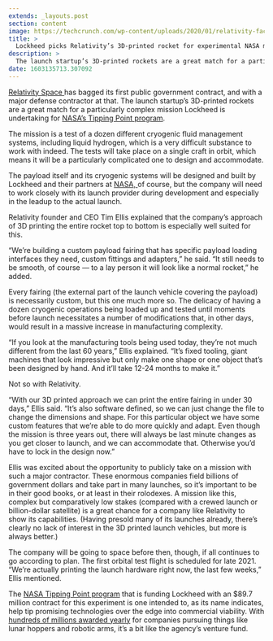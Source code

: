 ```yaml
--- 
extends: _layouts.post 
section: content 
image: https://techcrunch.com/wp-content/uploads/2020/01/relativity-factory.jpg?w=711 
title: > 
  Lockheed picks Relativity’s 3D-printed rocket for experimental NASA mission – TechCrunch 
description: > 
  The launch startup’s 3D-printed rockets are a great match for a particularly complex mission Lockheed is undertaking for NASA’s Tipping Point program.The mission is a test of a dozen different cryogenic fluid management systems, including liquid hydrogen, which is a very difficult substance to work with indeed.“We’re building a custom payload fairing that has specific payload loading interfaces they need, custom fittings and adapters,” he said.“It still needs to be smooth, of course — to a lay person it will look like a normal rocket,” he added.Every fairing (the external part of the launch vehicle covering the payload) is necessarily custom, but this one much more so. 
date: 1603135713.307092 
--- 
```

<div><p id="speakable-summary"><a class="crunchbase-link" href="https://crunchbase.com/organization/relativity-space" target="_blank">Relativity Space </a> has bagged its first public government contract, and with a major defense contractor at that. The launch startup&#8217;s 3D-printed rockets are a great match for a particularly complex mission Lockheed is undertaking for <a href="https://techcrunch.com/2020/10/14/nasa-loads-14-companies-with-370m-for-tipping-point-technologies/">NASA&#8217;s Tipping Point program</a>.</p>
<p>The mission is a test of a dozen different cryogenic fluid management systems, including liquid hydrogen, which is a very difficult substance to work with indeed. The tests will take place on a single craft in orbit, which means it will be a particularly complicated one to design and accommodate.</p>
<p>The payload itself and its cryogenic systems will be designed and built by Lockheed and their partners at <a class="crunchbase-link" href="https://crunchbase.com/organization/nasa" target="_blank">NASA, </a> of course, but the company will need to work closely with its launch provider during development and especially in the leadup to the actual launch.</p><p class="piano-inline-promo"></p>
<p>Relativity founder and CEO Tim Ellis explained that the company&#8217;s approach of 3D printing the entire rocket top to bottom is especially well suited for this.</p>
<p>&#8220;We&#8217;re building a custom payload fairing that has specific payload loading interfaces they need, custom fittings and adapters,&#8221; he said. &#8220;It still needs to be smooth, of course &#8212; to a lay person it will look like a normal rocket,&#8221; he added.</p>
<p>Every fairing (the external part of the launch vehicle covering the payload) is necessarily custom, but this one much more so. The delicacy of having a dozen cryogenic operations being loaded up and tested until moments before launch necessitates a number of modifications that, in other days, would result in a massive increase in manufacturing complexity.</p>
<p>&#8220;If you look at the manufacturing tools being used today, they&#8217;re not much different from the last 60 years,&#8221; Ellis explained. &#8220;It&#8217;s fixed tooling, giant machines that look impressive but only make one shape or one object that&#8217;s been designed by hand. And it&#8217;ll take 12-24 months to make it.&#8221;</p>
<p>Not so with Relativity.</p>
<p>
		</p><p class="embed breakout" id="vidible_div_0"></p>
		<p></p>
		
<p>&#8220;With our 3D printed approach we can print the entire fairing in under 30 days,&#8221; Ellis said. &#8220;It&#8217;s also software defined, so we can just change the file to change the dimensions and shape. For this particular object we have some custom features that we&#8217;re able to do more quickly and adapt. Even though the mission is three years out, there will always be last minute changes as you get closer to launch, and we can accommodate that. Otherwise you&#8217;d have to lock in the design now.&#8221;</p>
<p>Ellis was excited about the opportunity to publicly take on a mission with such a major contractor. These enormous companies field billions of government dollars and take part in many launches, so it&#8217;s important to be in their good books, or at least in their rolodexes. A mission like this, complex but comparatively low stakes (compared with a crewed launch or billion-dollar satellite) is a great chance for a company like Relativity to show its capabilities. (Having presold many of its launches already, there&#8217;s clearly no lack of interest in the 3D printed launch vehicles, but more is always better.)</p>
<p>The company will be going to space before then, though, if all continues to go according to plan. The first orbital test flight is scheduled for late 2021. &#8220;We&#8217;re actually printing the launch hardware right now, the last few weeks,&#8221; Ellis mentioned.</p>
<p>The <a href="https://techcrunch.com/2020/10/14/nasa-loads-14-companies-with-370m-for-tipping-point-technologies/">NASA Tipping Point program</a> that is funding Lockheed with an $89.7 million contract for this experiment is one intended to, as its name indicates, help tip promising technologies over the edge into commercial viability. With <a href="https://www.nasa.gov/directorates/spacetech/solicitations/tipping_points">hundreds of millions awarded yearly</a> for companies pursuing things like lunar hoppers and robotic arms, it&#8217;s a bit like the agency&#8217;s venture fund.</p>
			</div>